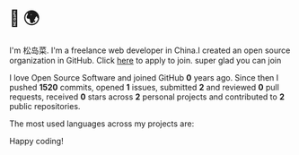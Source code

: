 # 👋 🌍

I'm 松岛菜. I'm a freelance web developer in China.I created an open source organization in GitHub. Click [here](https://github.com/Magic-Academy/.github/issues/new?assignees=&labels=invite+me+to+the+organisation&template=invitation.yml&title=Please+invite+me+to+the+GitHub+Community+Organization) to apply to join. super glad you can join

I love Open Source Software and joined GitHub **0** years ago. Since then I pushed **1520** commits, opened **1** issues, submitted **2** and reviewed **0** pull requests, received **0** stars across **2** personal projects and contributed to **2** public repositories.

The most used languages across my projects are:



Happy coding!
